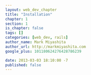 ```yaml
---
layout: web_dev_chapter
title: "Installation"
chapter: 1
section: 1
is_chapter: false
tags: []
categories: [web_dev, rails]
author_name: Mark Miyashita
author_url: http://markmiyashita.com
google_plus: 101180624276428786239

date: 2013-03-03 18:10:00 -7
published: false
---
```


